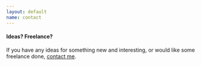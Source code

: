 ```yaml
---
layout: default
name: contact
---
```


#### Ideas? Freelance?

If you have any ideas for something new and interesting, or would like some freelance done, <a href="mailto:kiro@kiro.me">contact me</a>.